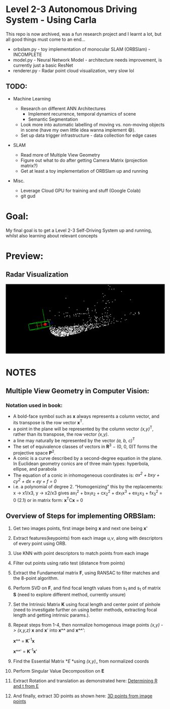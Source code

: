 # Level 2-3 Autonomous Driving System - Using Carla #


This repo is now archived, was a fun research project and I learnt a lot, but all good things must come to an end...

- orbslam.py - toy implementation of monocular SLAM (ORBSlam) - INCOMPLETE
- model.py - Neural Network Model - architecture needs improvement, is currently
  just a basic ResNet
- renderer.py - Radar point cloud visualization, very slow lol

## TODO: ##
- Machine Learning
	- Research on different ANN Architectures 
		- Implement recurrence, temporal dynamics of scene
		- Semantic Segmentation
	- Look more into automatic labelling of moving vs. non-moving objects in scene (have my own little idea wanna
	  implement :smile:).
	- Set up data trigger infrastructure - data collection for edge cases

- SLAM
	- Read more of Multiple View Geometry
	- Figure out what to do after getting Camera Matrix (projection matrix?)
	- Get at least a toy implementation of ORBSlam up and running

- Misc.
	- Leverage Cloud GPU for training and stuff (Google Colab)
	- git gud


# Goal:
My final goal is to get a Level 2-3 Self-Driving System up and running, whilst also learning about relevant concepts

# Preview: # 
## Radar Visualization ##
![radar](./imgs/radar.png)


# NOTES #
## Multiple View Geometry in Computer Vision: ##
### Notation used in book: ###
 - A bold-face symbol such as **x** always
   represents a column vector, and its transpose is the row vector **x**<sup>T</sup>.
 - a point in the plane will be represented by the column vector
   _(x,y)_<sup>T</sup>, rather than its transpose, the row vector _(x,y)_.
 - a line may naturally be represented by the vector _(a, b, c)_<sup>T</sup>
 - The set of equivalence classes of vectors in **R**<sup>3</sup> − (0, 0, 0)T forms the projective
   space **P**<sup>2</sup>. 
 - A conic is a curve described by a second-degree equation in the plane. In Euclidean
   geometry conics are of three main types: hyperbola, ellipse, and parabola
 - The equation of a conic in inhomogeneous coordinates is:
   _ax<sup>2</sup> + bxy + cy<sup>2</sup> + dx + ey + f = 0_
 - i.e. a polynomial of degree 2. “Homogenizing” this by the replacements:
   x → x1/x3, y → x2/x3 gives
   ax<sub>1</sub><sup>2</sup> + bx<sub>1</sub>x<sub>2</sub> + cx<sub>2</sub><sup>2</sup> + dx<sub>1</sub>x<sup>3</sup> + ex<sub>2</sub>x<sub>3</sub> + fx<sub>3</sub><sup>2</sup> = 0 (2.1)
   or in matrix form:
   **x**<sup>T</sup>C**x** = 0 

## Overview of Steps for implementing ORBSlam: #
 1. Get two images points, first image being **x** and next one being **x**'
 2. Extract features(keypoints) from  each image _u,v_, along with descriptors
	of every point using ORB.
 3. Use KNN with point descriptors to match points from each image
 4. Filter out points using ratio test (distance from points) 
 5. Extract the Fundamental matrix **F**, using RANSAC to filter matches and the 8-point algorithm.
 6. Perform SVD on **F**, and find focal length values from s<sub>1</sub> and s<sub>1</sub> of matrix **S** (need to explore different method, currently unsure)
 7. Set the Intrinsic Matrix **K** using focal length and center point of pinhole (need to investigate further on using better methods, extracting focal length and getting intrinsic params.).
 8. Repeat steps from 1-4, then normalize homogenous image points _(x,y) -> (x,y,z)_ **x** and **x**' into **x^^** and **x^^**':

    **x^^** = **K**<sup>-1</sup>**x**

    **x^^**' = **K**<sup>-1</sup>**x**'
 9. Find the Essential Matrix **E* *using _(x,y)__ from normalized coords 
 10. Perform Singular Value Decomposition on **E**
 11. Extract Rotation and translation as demonstrated here:
     [Determining R and t from E](https://en.wikipedia.org/wiki/Essential_matrix#Determining_R_and_t_from_E)
 12. And finally, extract 3D points as shown here:
     [3D points from image points](https://en.wikipedia.org/wiki/Essential_matrix#3D_points_from_corresponding_image_points)
